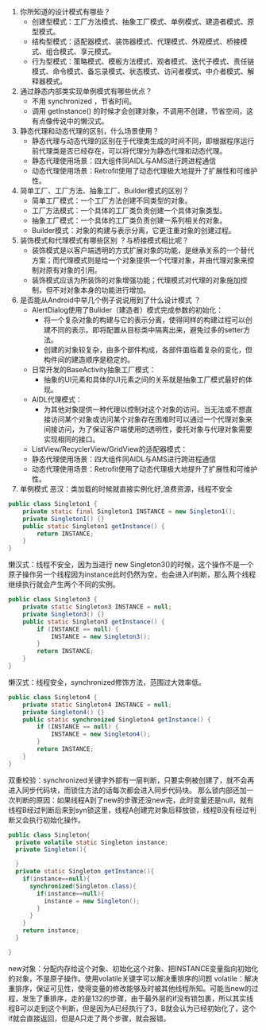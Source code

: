 1. 你所知道的设计模式有哪些？
   * 创建型模式：工厂方法模式、抽象工厂模式、单例模式、建造者模式、原型模式。
   * 结构型模式：适配器模式、装饰器模式、代理模式、外观模式、桥接模式、组合模式、享元模式。
   * 行为型模式：策略模式、模板方法模式、观者模式、迭代子模式、责任链模式、命令模式、备忘录模式、状态模式、访问者模式、中介者模式、解释器模式。
2. 通过静态内部类实现单例模式有哪些优点？
    * 不用 synchronized ，节省时间。
    * 调用 getInstance() 的时候才会创建对象，不调用不创建，节省空间，这有点像传说中的懒汉式。
3. 静态代理和动态代理的区别，什么场景使用？
    * 静态代理与动态代理的区别在于代理类生成的时间不同，即根据程序运行前代理类是否已经存在，可以将代理分为静态代理和动态代理。
    * 静态代理使用场景：四大组件同AIDL与AMS进行跨进程通信
    * 动态代理使用场景：Retrofit使用了动态代理极大地提升了扩展性和可维护性。
4. 简单工厂、工厂方法、抽象工厂、Builder模式的区别？
    * 简单工厂模式：一个工厂方法创建不同类型的对象。
    * 工厂方法模式：一个具体的工厂类负责创建一个具体对象类型。
    * 抽象工厂模式：一个具体的工厂类负责创建一系列相关的对象。
    * Builder模式：对象的构建与表示分离，它更注重对象的创建过程。
5. 装饰模式和代理模式有哪些区别 ？与桥接模式相比呢？
    * 装饰模式是以客户端透明的方式扩展对象的功能，是继承关系的一个替代方案；而代理模式则是给一个对象提供一个代理对象，并由代理对象来控制对原有对象的引用。
    * 装饰模式应该为所装饰的对象增强功能；代理模式对代理的对象施加控制，但不对对象本身的功能进行增加。
6. 是否能从Android中举几个例子说说用到了什么设计模式 ？
    * AlertDialog使用了Bulider（建造者）模式完成参数的初始化：
      * 将一个复杂对象的构建与它的表示分离，使得同样的构建过程可以创建不同的表示。即将配置从目标类中隔离出来，避免过多的setter方法。
      * 创建的对象较复杂，由多个部件构成，各部件面临着复杂的变化，但构件间的建造顺序是稳定的。
    * 日常开发的BaseActivity抽象工厂模式：
      * 抽象的UI元素和具体的UI元素之间的关系就是抽象工厂模式最好的体现。
    * AIDL代理模式：
      * 为其他对象提供一种代理以控制对这个对象的访问。当无法或不想直接访问某个对象或访问某个对象存在困难时可以通过一个代理对象来间接访问，为了保证客户端使用的透明性，委托对象与代理对象需要实现相同的接口。
    * ListView/RecyclerView/GridView的适配器模式：
    * 静态代理使用场景：四大组件同AIDL与AMS进行跨进程通信
    * 动态代理使用场景：Retrofit使用了动态代理极大地提升了扩展性和可维护性。
7. 单例模式
恶汉：类加载的时候就直接实例化好,浪费资源，线程不安全
```java
public class Singleton1 {
    private static final Singleton1 INSTANCE = new Singleton1();
    private Singleton1() {}
    public static Singleton1 getInstance() {
        return INSTANCE;
    }
}
```

懒汉式：线程不安全，因为当进行 new Singleton3()的时候，这个操作不是一个原子操作另一个线程因为instance此时仍然为空，也会进入if判断，那么两个线程继续执行就会产生两个不同的实例。
```java
public class Singleton3 {
    private static Singleton3 INSTANCE = null;
    private Singleton3() {}
    public static Singleton3 getInstance() {
        if (INSTANCE == null) {
            INSTANCE = new Singleton3();
        }        
        return INSTANCE;
    }
}
```
懒汉式：线程安全，synchronized修饰方法，范围过大效率低。
```java
public class Singleton4 {
    private static Singleton4 INSTANCE = null;
    private Singleton4() {}
    public static synchronized Singleton4 getInstance() {
        if (INSTANCE == null) {
            INSTANCE = new Singleton4();
        }        
        return INSTANCE;
    }
}
```
双重校验：synchronized关键字外部有一层判断，只要实例被创建了，就不会再进入同步代码块，而锁住方法的话每次都会进入同步代码块。
那么锁内部还加一次判断的原因：如果线程A到了new的步骤还没new完，此时变量还是null，就有线程B经过判断后来到syn锁这里，线程A创建完对象后释放锁，线程B没有经过判断又会执行初始化操作。
```java
public class Singleton{
  private volatile static Singleton instance;
  private Singleton(){

  }
  private static Singleton getInstance(){
    if(instance==null){
      synchronized(Singleton.class){
        if(instance==null){
          instance = new Singleton();
        }
      }
    }
    return instance;
  }

}
```
new对象：分配内存给这个对象、初始化这个对象、把INSTANCE变量指向初始化的对象，不是原子操作。使用volatile关键字可以解决重排序的问题
volatile：解决重排序，保证可见性，使得变量的修改能够及时被其他线程所知。可能当new的过程，发生了重排序，走的是132的步骤，由于最外层的if没有锁包裹，所以其实线程B可以走到这个判断，但是因为A已经执行了3，B就会认为已经初始化了，这个if就会直接返回，但是A只走了两个步骤，就会报错。
